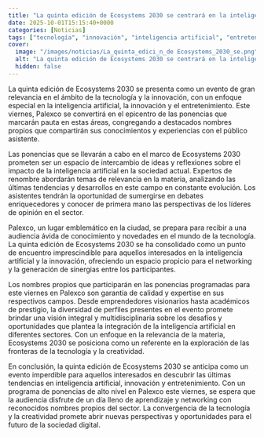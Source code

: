 ```yaml
---
title: "La quinta edición de Ecosystems 2030 se centrará en la inteligencia artificial, innovación y entretenimiento"
date: 2025-10-01T15:15:40+0000
categories: [Noticias]
tags: ["tecnología", "innovación", "inteligencia artificial", "entretenimiento", "Palexco", "networking", "sector."]
cover:
  image: "/images/noticias/La_quinta_edici_n_de Ecosystems_2030_se.png"
  alt: "La quinta edición de Ecosystems 2030 se centrará en la inteligencia artificial, innovación y entretenimiento"
  hidden: false
---
```


La quinta edición de Ecosystems 2030 se presenta como un evento de gran relevancia en el ámbito de la tecnología y la innovación, con un enfoque especial en la inteligencia artificial, la innovación y el entretenimiento. Este viernes, Palexco se convertirá en el epicentro de las ponencias que marcarán pauta en estas áreas, congregando a destacados nombres propios que compartirán sus conocimientos y experiencias con el público asistente.

Las ponencias que se llevarán a cabo en el marco de Ecosystems 2030 prometen ser un espacio de intercambio de ideas y reflexiones sobre el impacto de la inteligencia artificial en la sociedad actual. Expertos de renombre abordarán temas de relevancia en la materia, analizando las últimas tendencias y desarrollos en este campo en constante evolución. Los asistentes tendrán la oportunidad de sumergirse en debates enriquecedores y conocer de primera mano las perspectivas de los líderes de opinión en el sector.

Palexco, un lugar emblemático en la ciudad, se prepara para recibir a una audiencia ávida de conocimiento y novedades en el mundo de la tecnología. La quinta edición de Ecosystems 2030 se ha consolidado como un punto de encuentro imprescindible para aquellos interesados en la inteligencia artificial y la innovación, ofreciendo un espacio propicio para el networking y la generación de sinergias entre los participantes.

Los nombres propios que participarán en las ponencias programadas para este viernes en Palexco son garantía de calidad y expertise en sus respectivos campos. Desde emprendedores visionarios hasta académicos de prestigio, la diversidad de perfiles presentes en el evento promete brindar una visión integral y multidisciplinaria sobre los desafíos y oportunidades que plantea la integración de la inteligencia artificial en diferentes sectores. Con un enfoque en la relevancia de la materia, Ecosystems 2030 se posiciona como un referente en la exploración de las fronteras de la tecnología y la creatividad.

En conclusión, la quinta edición de Ecosystems 2030 se anticipa como un evento imperdible para aquellos interesados en descubrir las últimas tendencias en inteligencia artificial, innovación y entretenimiento. Con un programa de ponencias de alto nivel en Palexco este viernes, se espera que la audiencia disfrute de un día lleno de aprendizaje y networking con reconocidos nombres propios del sector. La convergencia de la tecnología y la creatividad promete abrir nuevas perspectivas y oportunidades para el futuro de la sociedad digital.

